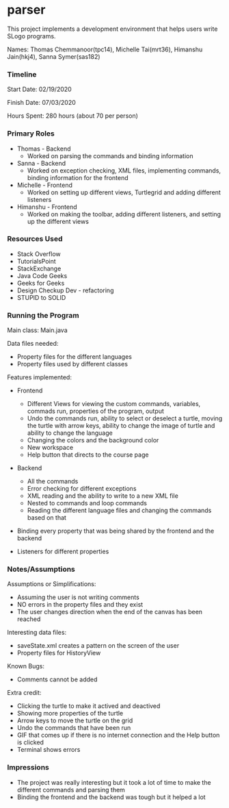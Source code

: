 parser
====

This project implements a development environment that helps users write SLogo programs.

Names: Thomas Chemmanoor(tpc14), Michelle Tai(mrt36), Himanshu Jain(hkj4), Sanna Symer(sas182)


### Timeline

Start Date: 02/19/2020

Finish Date: 07/03/2020

Hours Spent: 280 hours (about 70 per person)

### Primary Roles
 
*  Thomas - Backend 
    *  Worked on parsing the commands and binding information 
*  Sanna - Backend 
    *  Worked on exception checking, XML files, implementing commands, binding information for the frontend
*  Michelle - Frontend
    *  Worked on setting up different views, Turtlegrid and adding different listeners 
*  Himanshu - Frontend
    *  Worked on making the toolbar, adding different listeners, and setting up the different views 

### Resources Used

*  Stack Overflow
*  TutorialsPoint
*  StackExchange
*  Java Code Geeks
*  Geeks for Geeks
*  Design Checkup Dev - refactoring
*  STUPID to SOLID

### Running the Program

Main class: Main.java

Data files needed: 

*  Property files for the different languages
*  Property files used by different classes 

Features implemented: 

*  Frontend
    *  Different Views for viewing the custom commands, variables, commads run, properties of the program, output 
    *  Undo the commands run, ability to select or deselect a turtle, moving the turtle with arrow keys, ability to change the image of turtle and ability to change the language
    *  Changing the colors and the background color
    *  New workspace 
    *  Help button that directs to the course page 
    
* Backend 
    *  All the commands
    *  Error checking for different exceptions 
    *  XML reading and the ability to write to a new XML file 
    *  Nested to commands and loop commands 
    *  Reading the different language files and changing the commands based on that 
    
* Binding every property that was being shared by the frontend and the backend 
* Listeners for different properties 


### Notes/Assumptions

Assumptions or Simplifications: 
*  Assuming the user is not writing comments
*  NO errors in the property files and they exist 
*  The user changes direction when the end of the canvas has been reached  

Interesting data files:
*  saveState.xml creates a pattern on the screen of the user 
* Property files for HistoryView 

Known Bugs:
*  Comments cannot be added 

Extra credit:
*  Clicking the turtle to make it actived and deactived
*  Showing more properties of the turtle
*  Arrow keys to move the turtle on the grid 
*  Undo the commands that have been run 
*  GIF that comes up if there is no internet connection and the Help button is clicked 
*  Terminal shows errors 

### Impressions
*  The project was really interesting but it took a lot of time to make the different commands and parsing them 
*  Binding the frontend and the backend was tough but it helped a lot 

